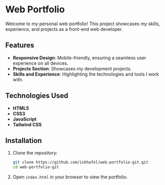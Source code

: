 # Web Portfolio

Welcome to my personal web portfolio! This project showcases my skills, experience, and projects as a front-end web developer.

## Features
- **Responsive Design**: Mobile-friendly, ensuring a seamless user experience on all devices.
- **Projects Section**: Showcases my development projects.
- **Skills and Experience**: Highlighting the technologies and tools I work with.

## Technologies Used
- **HTML5**
- **CSS3**
- **JavaScript**
- **Tailwind CSS**

## Installation
1. Clone the repository:
   ```bash
   git clone https://github.com/iskhafel/web-portfolio-git.git
   cd web-portfolio-git
   
2. Open `index.html` in your browser to view the portfolio.
